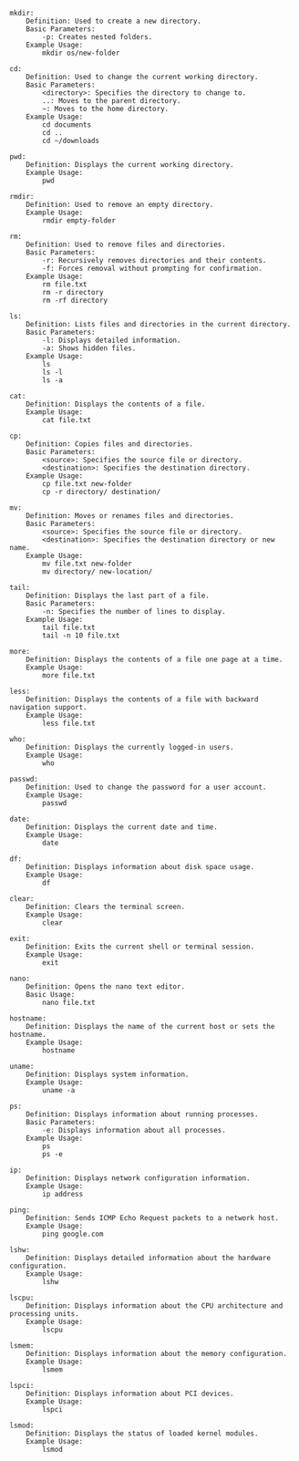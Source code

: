     mkdir:
        Definition: Used to create a new directory.
        Basic Parameters:
            -p: Creates nested folders.
        Example Usage:
            mkdir os/new-folder

    cd:
        Definition: Used to change the current working directory.
        Basic Parameters:
            <directory>: Specifies the directory to change to.
            ..: Moves to the parent directory.
            ~: Moves to the home directory.
        Example Usage:
            cd documents
            cd ..
            cd ~/downloads

    pwd:
        Definition: Displays the current working directory.
        Example Usage:
            pwd

    rmdir:
        Definition: Used to remove an empty directory.
        Example Usage:
            rmdir empty-folder

    rm:
        Definition: Used to remove files and directories.
        Basic Parameters:
            -r: Recursively removes directories and their contents.
            -f: Forces removal without prompting for confirmation.
        Example Usage:
            rm file.txt
            rm -r directory
            rm -rf directory

    ls:
        Definition: Lists files and directories in the current directory.
        Basic Parameters:
            -l: Displays detailed information.
            -a: Shows hidden files.
        Example Usage:
            ls
            ls -l
            ls -a

    cat:
        Definition: Displays the contents of a file.
        Example Usage:
            cat file.txt

    cp:
        Definition: Copies files and directories.
        Basic Parameters:
            <source>: Specifies the source file or directory.
            <destination>: Specifies the destination directory.
        Example Usage:
            cp file.txt new-folder
            cp -r directory/ destination/

    mv:
        Definition: Moves or renames files and directories.
        Basic Parameters:
            <source>: Specifies the source file or directory.
            <destination>: Specifies the destination directory or new name.
        Example Usage:
            mv file.txt new-folder
            mv directory/ new-location/

    tail:
        Definition: Displays the last part of a file.
        Basic Parameters:
            -n: Specifies the number of lines to display.
        Example Usage:
            tail file.txt
            tail -n 10 file.txt

    more:
        Definition: Displays the contents of a file one page at a time.
        Example Usage:
            more file.txt

    less:
        Definition: Displays the contents of a file with backward navigation support.
        Example Usage:
            less file.txt

    who:
        Definition: Displays the currently logged-in users.
        Example Usage:
            who

    passwd:
        Definition: Used to change the password for a user account.
        Example Usage:
            passwd

    date:
        Definition: Displays the current date and time.
        Example Usage:
            date

    df:
        Definition: Displays information about disk space usage.
        Example Usage:
            df

    clear:
        Definition: Clears the terminal screen.
        Example Usage:
            clear

    exit:
        Definition: Exits the current shell or terminal session.
        Example Usage:
            exit

    nano:
        Definition: Opens the nano text editor.
        Basic Usage:
            nano file.txt

    hostname:
        Definition: Displays the name of the current host or sets the hostname.
        Example Usage:
            hostname

    uname:
        Definition: Displays system information.
        Example Usage:
            uname -a

    ps:
        Definition: Displays information about running processes.
        Basic Parameters:
            -e: Displays information about all processes.
        Example Usage:
            ps
            ps -e

    ip:
        Definition: Displays network configuration information.
        Example Usage:
            ip address

    ping:
        Definition: Sends ICMP Echo Request packets to a network host.
        Example Usage:
            ping google.com

    lshw:
        Definition: Displays detailed information about the hardware configuration.
        Example Usage:
            lshw

    lscpu:
        Definition: Displays information about the CPU architecture and processing units.
        Example Usage:
            lscpu

    lsmem:
        Definition: Displays information about the memory configuration.
        Example Usage:
            lsmem

    lspci:
        Definition: Displays information about PCI devices.
        Example Usage:
            lspci

    lsmod:
        Definition: Displays the status of loaded kernel modules.
        Example Usage:
            lsmod
